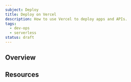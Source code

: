 ```yaml
---
subject: Deploy
title: Deploy on Vercel
description: How to use Vercel to deploy apps and APIs.
tags:
  - dev-ops
  - serverless
status: draft
---
```


<DocHeader props={props}/>

## Overview

## Resources
